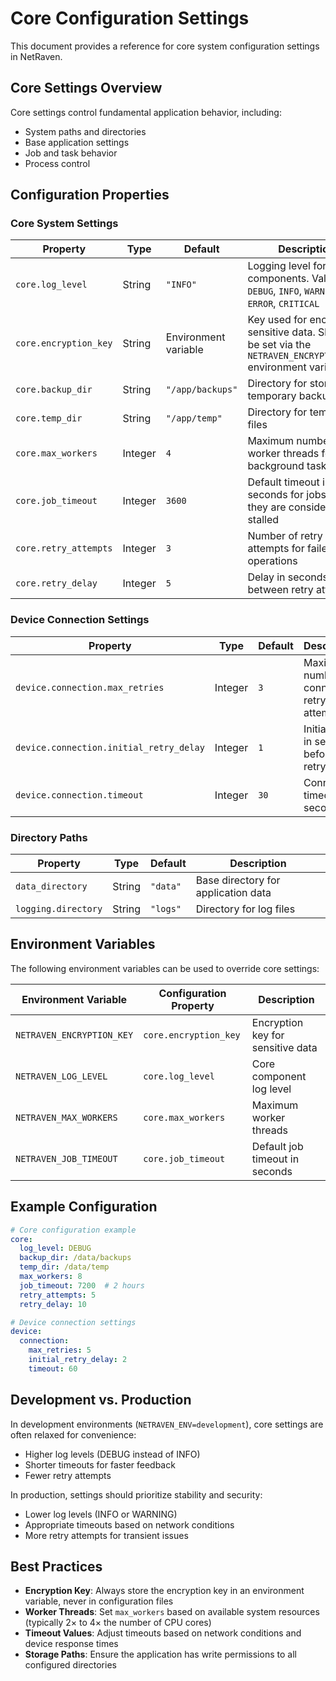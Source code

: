 # Core Configuration Settings

This document provides a reference for core system configuration settings in NetRaven.

## Core Settings Overview

Core settings control fundamental application behavior, including:
- System paths and directories
- Base application settings
- Job and task behavior
- Process control

## Configuration Properties

### Core System Settings

| Property | Type | Default | Description |
|----------|------|---------|-------------|
| `core.log_level` | String | `"INFO"` | Logging level for core components. Values: `DEBUG`, `INFO`, `WARNING`, `ERROR`, `CRITICAL` |
| `core.encryption_key` | String | Environment variable | Key used for encrypting sensitive data. Should be set via the `NETRAVEN_ENCRYPTION_KEY` environment variable |
| `core.backup_dir` | String | `"/app/backups"` | Directory for storing temporary backup files |
| `core.temp_dir` | String | `"/app/temp"` | Directory for temporary files |
| `core.max_workers` | Integer | `4` | Maximum number of worker threads for background tasks |
| `core.job_timeout` | Integer | `3600` | Default timeout in seconds for jobs before they are considered stalled |
| `core.retry_attempts` | Integer | `3` | Number of retry attempts for failed operations |
| `core.retry_delay` | Integer | `5` | Delay in seconds between retry attempts |

### Device Connection Settings

| Property | Type | Default | Description |
|----------|------|---------|-------------|
| `device.connection.max_retries` | Integer | `3` | Maximum number of connection retry attempts |
| `device.connection.initial_retry_delay` | Integer | `1` | Initial delay in seconds before first retry |
| `device.connection.timeout` | Integer | `30` | Connection timeout in seconds |

### Directory Paths

| Property | Type | Default | Description |
|----------|------|---------|-------------|
| `data_directory` | String | `"data"` | Base directory for application data |
| `logging.directory` | String | `"logs"` | Directory for log files |

## Environment Variables

The following environment variables can be used to override core settings:

| Environment Variable | Configuration Property | Description |
|----------------------|------------------------|-------------|
| `NETRAVEN_ENCRYPTION_KEY` | `core.encryption_key` | Encryption key for sensitive data |
| `NETRAVEN_LOG_LEVEL` | `core.log_level` | Core component log level |
| `NETRAVEN_MAX_WORKERS` | `core.max_workers` | Maximum worker threads |
| `NETRAVEN_JOB_TIMEOUT` | `core.job_timeout` | Default job timeout in seconds |

## Example Configuration

```yaml
# Core configuration example
core:
  log_level: DEBUG
  backup_dir: /data/backups
  temp_dir: /data/temp
  max_workers: 8
  job_timeout: 7200  # 2 hours
  retry_attempts: 5
  retry_delay: 10

# Device connection settings
device:
  connection:
    max_retries: 5
    initial_retry_delay: 2
    timeout: 60
```

## Development vs. Production

In development environments (`NETRAVEN_ENV=development`), core settings are often relaxed for convenience:
- Higher log levels (DEBUG instead of INFO)
- Shorter timeouts for faster feedback
- Fewer retry attempts

In production, settings should prioritize stability and security:
- Lower log levels (INFO or WARNING)
- Appropriate timeouts based on network conditions
- More retry attempts for transient issues

## Best Practices

- **Encryption Key**: Always store the encryption key in an environment variable, never in configuration files
- **Worker Threads**: Set `max_workers` based on available system resources (typically 2× to 4× the number of CPU cores)
- **Timeout Values**: Adjust timeouts based on network conditions and device response times
- **Storage Paths**: Ensure the application has write permissions to all configured directories 